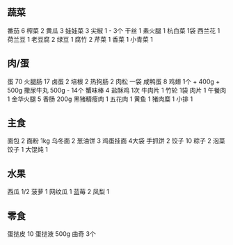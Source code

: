 ## 蔬菜

番茄 6
榨菜 2
黄瓜 3
娃娃菜 3
尖椒 1 - 3个
干丝 1
素火腿 1
杭白菜 1袋
西兰花 1
荷兰豆 1
老豆腐 2
绿豆 1
腐竹 2
芹菜 1
香菜 1
小青菜 1

## 肉/蛋

蛋 70
火腿肠 17
卤蛋 2
培根 2
热狗肠 2
肉松 一袋
咸鸭蛋 8
鸡翅 1个 + 400g + 500g
撒尿牛丸 500g - 14个
蟹味棒 4
盐酥鸡 1次
牛肉片 1
竹轮 1袋
肉片 1
午餐肉 1
金华火腿 5
香肠 200g
黑猪精瘦肉 1
五花肉 1
黄鱼 1
猪肉糜 1
小排 1

## 主食

面包 2
面粉 1kg
乌冬面 2
葱油饼 3
鸡蛋挂面 4大袋
手抓饼 2
饺子 10
粽子 2
泡菜饺子 1
大馄炖 1

## 水果

西瓜 1/2
菠萝 1
网纹瓜 1
蓝莓 2
凤梨 1

## 零食

蛋挞皮 10
蛋挞液 500g
曲奇 3个